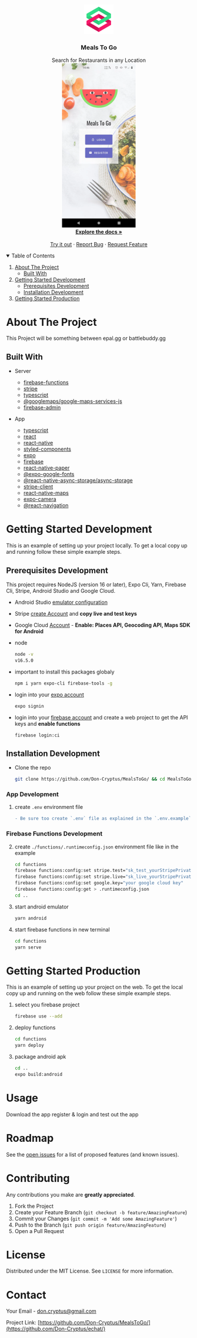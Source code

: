 <p align="center">
  <a href="https://github.com/Don-Cryptus/MealsToGo">
    <img src="assets/icon%403x.png" alt="Logo" width="80" height="80">
  </a>

  <h3 align="center">Meals To Go</h3>

  <p align="center">
    Search for Restaurants in any Location
    <br />
    <img src="assets/mealstogo.webp" alt="Logo" width="200" >
    <br />
    <a href="#about-the-project"><strong>Explore the docs »</strong></a>
    <br />
    <br />
    <a href="https://github.com/Don-Cryptus/MealsToGo/releases/latest">Try it out</a>
    ·
    <a href="https://github.com/Don-Cryptus/MealsToGo/issues">Report Bug</a>
    ·
    <a href="https://github.com/Don-Cryptus/MealsToGo/issues">Request Feature</a>

  </p>
</p>

<!-- TABLE OF CONTENTS -->
<details open="open">
  <summary>Table of Contents</summary>
  <ol>
    <li>
      <a href="#about-the-project">About The Project</a>
      <ul>
        <li><a href="#built-with">Built With</a></li>
      </ul>
    </li>
    <li>
      <a href="#getting-started-development">Getting Started Development</a>
      <ul>
        <li><a href="#prerequisites-development">Prerequisites Development</a></li>
        <li><a href="#installation-development">Installation Development</a></li>
      </ul>
    </li>
        <li>
      <a href="#getting-started-production">Getting Started Production</a>
  </ol>
</details>

<!-- ABOUT THE PROJECT -->

# About The Project

This Project will be something between epal.gg or battlebuddy.gg

## Built With

- Server

  - [firebase-functions](https://www.npmjs.com/package/firebase-functions)
  - [stripe](https://www.npmjs.com/package/stripe)
  - [typescript](https://www.npmjs.com/package/typescript)
  - [@googlemaps/google-maps-services-js](https://www.npmjs.com/package/@googlemaps/google-maps-services-js)
  - [firebase-admin](https://www.npmjs.com/package/firebase-admin)

- App
  - [typescript](https://www.npmjs.com/package/typescript)
  - [react](https://www.npmjs.com/package/react)
  - [react-native](https://www.npmjs.com/package/react-native)
  - [styled-components](https://www.npmjs.com/package/styled-components)
  - [expo](https://www.npmjs.com/package/expo)
  - [firebase](https://www.npmjs.com/package/firebase)
  - [react-native-paper](https://www.npmjs.com/package/react-native-paper)
  - [@expo-google-fonts](https://www.npmjs.com/search?q=%40expo-google-fonts)
  - [@react-native-async-storage/async-storage](https://www.npmjs.com/package/@react-native-async-storage/async-storage)
  - [stripe-client](https://www.npmjs.com/package/stripe-client)
  - [react-native-maps](https://www.npmjs.com/package/react-native-maps)
  - [expo-camera](https://www.npmjs.com/package/expo-camera)
  - [@react-navigation](https://www.npmjs.com/search?q=%40react-navigation)

<!-- GETTING STARTED DEVELOPMENT  -->

# Getting Started Development

This is an example of setting up your project locally.
To get a local copy up and running follow these simple example steps.

## Prerequisites Development

This project requires NodeJS (version 16 or later), Expo Cli, Yarn, Firebase Cli, Stripe, Android Studio and Google Cloud.

- Android Studio [emulator configuration](https://www.youtube.com/watch?v=x_lvdLil0Fk)
- Stripe [create Account](https://dashboard.stripe.com/register) and **copy live and test keys**

- Google Cloud [Account](https://cloud.google.com/) - **Enable: Places API, Geocoding API, Maps SDK for Android**

- node

  ```sh
  node -v
  v16.5.0
  ```

- important to install this packages globaly

  ```sh
  npm i yarn expo-cli firebase-tools -g
  ```

- login into your [expo account](https://expo.dev/signup)

  ```sh
  expo signin
  ```

- login into your [firebase account](https://firebase.google.com/) and create a web project to get the API keys and **enable functions**
  ```sh
  firebase login:ci
  ```

## Installation Development

- Clone the repo

  ```sh
  git clone https://github.com/Don-Cryptus/MealsToGo/ && cd MealsToGo && yarn && cd functions && yarn && cd..
  ```

### App Development

1. create `.env` environment file

   ```diff
   - Be sure too create `.env` file as explained in the `.env.example`
   ```

### Firebase Functions Development

2. create `./functions/.runtimeconfig.json` environment file like in the example

   ```bash
   cd functions
   firebase functions:config:set stripe.test="sk_test_yourStripePrivateTestKey"
   firebase functions:config:set stripe.live="sk_live_yourStripePrivateLiveKey"
   firebase functions:config:set google.key="your google cloud key"
   firebase functions:config:get > .runtimeconfig.json
   cd ..
   ```

3. start android emulator

   ```bash
   yarn android
   ```

4. start firebase functions in new terminal

   ```bash
   cd functions
   yarn serve
   ```

# Getting Started Production

This is an example of setting up your project on the web.
To get the local copy up and running on the web follow these simple example steps.

1. select you firebase project

   ```bash
   firebase use --add
   ```

2. deploy functions

   ```bash
   cd functions
   yarn deploy
   ```

3. package android apk

   ```bash
   cd ..
   expo build:android
   ```

<!-- USAGE EXAMPLES -->

# Usage

Download the app register & login and test out the app

<!-- ROADMAP -->

# Roadmap

See the [open issues](https://github.com/Don-Cryptus/MealsToGo/issues) for a list of proposed features (and known issues).

<!-- CONTRIBUTING -->

# Contributing

Any contributions you make are **greatly appreciated**.

1. Fork the Project
2. Create your Feature Branch (`git checkout -b feature/AmazingFeature`)
3. Commit your Changes (`git commit -m 'Add some AmazingFeature'`)
4. Push to the Branch (`git push origin feature/AmazingFeature`)
5. Open a Pull Request

<!-- LICENSE -->

# License

Distributed under the MIT License. See `LICENSE` for more information.

<!-- CONTACT -->

# Contact

Your Email - don.cryptus@gmail.com

Project Link: [https://github.com/Don-Cryptus/MealsToGo/](https://github.com/Don-Cryptus/echat/)
